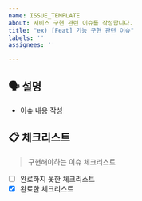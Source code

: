 ```yaml
---
name: ISSUE_TEMPLATE
about: 서비스 구현 관련 이슈를 작성합니다.
title: "ex) [Feat] 기능 구현 관련 이슈"
labels: ''
assignees: ''

---
```


## 🗣 설명
- 이슈 내용 작성


## 📋 체크리스트

> 구현해야하는 이슈 체크리스트

- [ ] 완료하지 못한 체크리스트
- [x] 완료한 체크리스트
